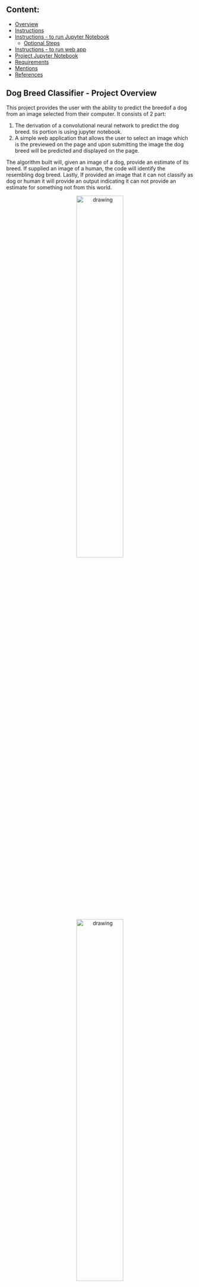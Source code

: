 [//]: # (Image References)

[image1]: ./images/command_line_to_run.png "CommandLine"
[image2]: ./images/running_on.png "running_on"
[image3]: ./images/Backend_running.png "backennd_ok"
[image4]: ./images/Sample_App_Screen_Shot.jpg "Loading App"
[image5]: ./images/Sample_App_Screen_Shot_Image_Selected.jpg "Image Selection"
[image6]: ./images/Sample_App_Screen_Shot_Output.jpg "App Output"

## Content:

- [Overview](#overview)
- [Instructions](#instructions)
- [Instructions  -  to run Jupyter Notebook](#inst_ipnoteb)
  - [Optional Steps](#opt)
- [Instructions -  to run web app](#webapp)
- [Project Jupyter Notebook](#open_nb)
- [Requirements](#req)
- [Mentions](#mentions)
- [References](#ref)


<a id='overview'></a>

## Dog Breed Classifier  -  Project Overview

This project provides the user with the ability to predict the breedof a dog from an image selected from their computer.  It consists of 2 part:
1. The derivation of a convolutional neural network to predict the dog breed.  tis portion is using jupyter notebook.
2. A simple web application that allows the user to select an image which is the previewed on the page and upon submitting the image the dog breed will be predicted and displayed on the page. 

The algorithm built will, given an image of a dog, provide an estimate of its breed.  If supplied an image of a human, the code will identify the resembling dog breed. Lastly, If provided an image that it can not classify as dog or human it will provide an output indicating it can not provide an estimate for something not from this world.
 
<p align="center">
<img class="center-text" src="./images/Sample_App_Screen_Shot.jpg" alt="drawing" width="50%"/>
<img class="marginauto" src="./images/Sample_App_Screen_Shot_Image_Selected.jpg" alt="drawing" width="50%"/>
<img class="marginauto" src="./images/Sample_App_Screen_Shot_Output.jpg" alt="drawing" width="50%"/>
</p>

<a id='instructions'></a>

## Project Instructions

### Instructions

1. Clone the repository and navigate to the downloaded folder.
```	
# Create a directory on yur computer, so Git doesn't get messy, and go to it
mkdir my-dir 
cd my-dir

# Start a Git repository
git init

# Track repository, do not enter subdirectory
git remote add -f origin https://github.com/43piRcubed/portfolio

# Enable the tree check feature
git config core.sparseCheckout true

# Create a file in the path: .git/info/sparse-checkout
# That is inside the hidden .git directory that was created
# by running the command: git init
# And inside it enter the name of the sub directory you only want to clone
echo 'dog-project' >> .git/info/sparse-checkout

## Download with pull, not clone
git pull origin master
```

<a id='inst_ipnoteb'></a>

### Instructions  -  to run Jupyter Notebook

2. Download the [dog dataset](https://s3-us-west-1.amazonaws.com/udacity-aind/dog-project/dogImages.zip).  Unzip the folder and place it in the repo, at location `path/to/dog-project/dogImages`.  The direcotry already exists but is empty 

3. Download the [human dataset](https://s3-us-west-1.amazonaws.com/udacity-aind/dog-project/lfw.zip).  Unzip the folder and place it in the repo, at location `path/to/dog-project/lfw`.  If you are using a Windows machine, you are encouraged to use [7zip](http://www.7-zip.org/) to extract the folder. The directory already exists but is empty

4. Donwload Bottleneck Features and place them into the repo, at location `path/to/dog-project/bottleneck_features`.  The directory already exists but is empty.
	1.	[VGG-16 bottleneck features](https://s3-us-west-1.amazonaws.com/udacity-aind/dog-project/DogVGG16Data.npz) for the dog dataset.
	2.	[Resnet50 bottleneck features](https://s3-us-west-1.amazonaws.com/udacity-aind/dog-project/DogResnet50Data.npz) for the dog dataset.
	3.	[Xception bottleneck features](https://s3-us-west-1.amazonaws.com/udacity-aind/dog-project/DogXceptionData.npz) for the dog dataset.

<a id='opt'></a>

5. (Optional) __If you plan to install TensorFlow with GPU support on your local machine__:

    - follow [the guide](https://www.tensorflow.org/install/) to install the necessary NVIDIA software on your system.  
    - If you are using an EC2 GPU instance, you can skip this step.

6. (Optional) **If you are running the project on your local machine (and not using AWS)**, create (and activate) a new environment.

	- __Linux__ (to install with __GPU support__, change `requirements/dog-linux.yml` to `requirements/dog-linux-gpu.yml`): 
	```
	conda env create -f requirements/dog-linux.yml
	source activate dog-project
	```  
	- __Mac__ (to install with __GPU support__, change `requirements/dog-mac.yml` to `requirements/dog-mac-gpu.yml`): 
	```
	conda env create -f requirements/dog-mac.yml
	source activate dog-project
	```  
	- __Windows__ (to install with __GPU support__, change `requirements/dog-windows.yml` to `requirements/dog-windows-gpu.yml`):  
	```
	conda env create -f requirements/dog-windows.yml
	activate dog-project
	```
	
7. (Optional) **If you are running the project on your local machine (and not using AWS)** and Step 6 throws errors, try this __alternative__ step to create your environment.

	- __Linux__ or __Mac__ (to install with __GPU support__, change `requirements/requirements.txt` to `requirements/requirements-gpu.txt`): 
	```
	conda create --name dog-project python=3.6
	source activate dog-project
	pip install -r requirements/requirements.txt
	```  
	- __Windows__ (to install with __GPU support__, change `requirements/requirements.txt` to `requirements/requirements-gpu.txt`):  
	```
	conda create --name dog-project python=3.6
	activate dog-project
	pip install -r requirements/requirements.txt
	```
	
8. (Optional) **If you are using AWS**, install Tensorflow.

 	```
	sudo python3 -m pip install -r requirements/requirements-gpu.txt
	```
	
9. Switch [Keras backend](https://keras.io/backend/) to TensorFlow.

	- __Linux__ or __Mac__: 
	```
	KERAS_BACKEND=tensorflow python -c "from keras import backend"
	```
	- __Windows__: 
	```
	set KERAS_BACKEND=tensorflow
	python -c "from keras import backend"
	```

10. (Optional) **If you are running the project on your local machine (and not using AWS)**:

    - create an [IPython kernel](http://ipython.readthedocs.io/en/stable/install/kernel_install.html) for the `dog-project` environment. 
	```
	python -m ipykernel install --user --name dog-project --display-name "dog-project"
	```

<a id='open_nb'></a>

11. Open the notebook.
```
jupyter notebook dog_app.ipynb
```

12. (Optional) **If you are running the project on your local machine (and not using AWS)**, before running code, change the kernel to match the dog-project environment by using the drop-down menu (**Kernel > Change kernel > dog-project**). Then, follow the instructions in the notebook.

<a id='webapp'></a>

### Instructions  -  to run webapp

13. Navigate to the app directory from the project home direcotry:
	```
	cd app
	```
14. Run the backend:
	```
	python3 dog_breed_run.py
	```
	![CommandLine][image1]

15. Go to your browser ( this was tested with Safari) and type in the below local server ip as indicated once the backend is fully loaded:
	```
	0.0.0.0:3001
	```
	![running_on][image2]
	![backennd_ok][image3]

16. Once the page loads:
	```
	select an image file in the Choose File field (select an image file from your computer)
	click on the Classify Dog Breed Button
	wait until page is loaded again (this may take some time)

	The estimated dog breed wil be displayed

	You can clear the form by either clicking on the top right [Dog Breed Classifier] link 
	or the Round Arrow on the right below the predicted dog breed.
	You can also just select a new image

	current file formats supported are .JPG and .JPEG
	```

<a id='files'></a>

## Project File Structure

<pre>
dog-project	
.
├── app
│   ├── run.py--------------------------# Flask file that runs the web app
│   └── templates
│       ├── go.html---------------------# Classification result page of web app
│       └── master.html-----------------# Main page of web app
├── data
│   ├── DisasterResponse.db-------------# Database containing cleaned data
│   ├── disaster_categories.csv---------# Dataset to process
│   ├── disaster_messages.csv-----------# Dataset to process
│   └── process_data.py-----------------# File that runs the ETL process
├── exploration
│   ├── data-pipeline.py----------------# Data pipeline template
│   ├── ETL Pipeline Preparation.ipynb--# Jupyter Notebook for ETL Pipeline
│   └── ML Pipeline Preparation.ipynb---# Jupyter Notebook for ML Pipeline
├── media-------------------------------# Images used in readme
├── models
│   ├── train_classifier.py-------------# File that runs the ML pipeline
│   └── classifier.pkl------------------# A saved model
└──
</pre>

<a id='req'></a>

## Requirements

This project uses an Anaconda install with Python 3.6.3 and the following libraries:

- scikit-learn=0.19.1
- sqlalchemy=1.2.18
- plotly=2.0.15
- pandas=0.23.3
- numpy=1.12.1
- flask=0.12.4
- nltk=3.2.5
- operator
- warnings
- pickle
- json
- math
- time
- sys
- re

<a id='mentions'></a>

## Mentions

Thank you to <a href="https://www.udacity.com" target="_blank">Udacity</a> for laying the foundations for this project.

<a id='ref'></a>

## 8. References

- https://en.wikipedia.org/wiki/Multiclass_classification
- https://towardsdatascience.com/are-we-confident-our-models-recall-is-precise-133112a6c407

## Project Submission

When you are ready to submit your project, collect the following files and compress them into a single archive for upload:
- The `dog_app.ipynb` file with fully functional code, all code cells executed and displaying output, and all questions answered.
- An HTML or PDF export of the project notebook with the name `report.html` or `report.pdf`.
- Any additional images used for the project that were not supplied to you for the project. __Please do not include the project data sets in the `dogImages/` or `lfw/` folders.  Likewise, please do not include the `bottleneck_features/` folder.__

Alternatively, your submission could consist of the GitHub link to your repository.